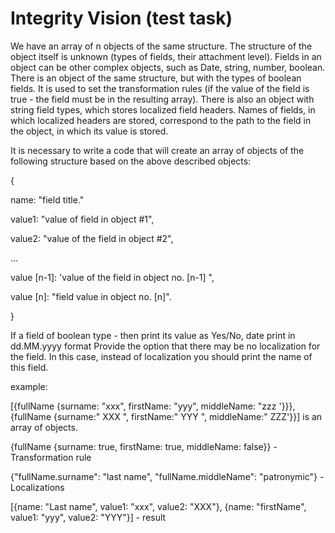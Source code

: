 # Integrity Vision (test task)
We have an array of n objects of the same structure. The structure of the object itself is unknown (types of fields, their attachment level). Fields in an object can be other complex objects, such as Date, string, number, boolean. There is an object of the same structure, but with the types of boolean fields. It is used to set the transformation rules (if the value of the field is true - the field must be in the resulting array). There is also an object with string field types, which stores localized field headers. Names of fields, in which localized headers are stored, correspond to the path to the field in the object, in which its value is stored.

It is necessary to write a code that will create an array of objects of the following structure based on the above described objects:

{

name: "field title." 

value1: "value of field in object #1",

value2: "value of the field in object #2",

 ...
 
value [n-1]: 'value of the field in object no. [n-1] ",

value [n]: "field value in object no. [n]".

}

If a field of boolean type - then print its value as Yes/No, date print in dd.MM.yyyy format
Provide the option that there may be no localization for the field. In this case, instead of localization you should print the name of this field.

example:

[{fullName {surname: "xxx", firstName: "yyy", middleName: "zzz '}}}, {fullName {surname:" XXX ", firstName:" YYY ", middleName:" ZZZ'}}] is an array of objects.

{fullName {surname: true, firstName: true, middleName: false}} - Transformation rule

{"fullName.surname": "last name", "fullName.middleName": "patronymic"} - Localizations

[{name: "Last name", value1: "xxx", value2: "XXX"}, {name: "firstName", value1: "yyy", value2: "YYY"}] - result

